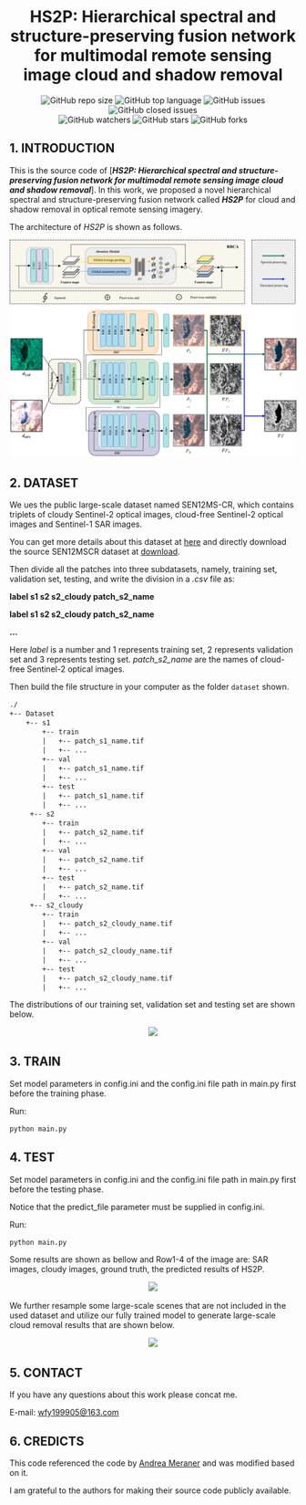 <div align="center">
<h1>HS2P: Hierarchical spectral and structure-preserving fusion network for
multimodal remote sensing image cloud and shadow removal</h1>
</div>

<div align="center">
<img alt="GitHub repo size" src="https://img.shields.io/github/repo-size/weifanyi515/HS2P?color=green"> <img alt="GitHub top language" src="https://img.shields.io/github/languages/top/weifanyi515/HS2P">  <img alt="GitHub issues" src="https://img.shields.io/github/issues/weifanyi515/HS2P"> <img alt="GitHub closed issues" src="https://img.shields.io/github/issues-closed/weifanyi515/HS2P?color=red">
</div>
<div align="center">
<img alt="GitHub watchers" src="https://img.shields.io/github/watchers/weifanyi515/HS2P?style=social"> <img alt="GitHub stars" src="https://img.shields.io/github/stars/weifanyi515/HS2P?style=social"> <img alt="GitHub forks" src="https://img.shields.io/github/forks/weifanyi515/HS2P?style=social">
</div>


## 1. INTRODUCTION

This is the source code of [***HS2P: Hierarchical spectral and structure-preserving fusion network for multimodal remote sensing image cloud and shadow removal***]. In this work, we proposed a novel hierarchical spectral and structure-preserving fusion network called ***HS2P*** for cloud and shadow removal in optical remote sensing imagery.

The architecture of *HS2P* is shown as follows.

<div align="center"><img src="./read_images/hs2parchi.png"></div>


## 2. DATASET

We ues the public large-scale dataset named SEN12MS-CR, which contains triplets of cloudy Sentinel-2 optical images, cloud-free Sentinel-2 optical images and Sentinel-1 SAR images.

You can get more details about this dataset at [here](https://mediatum.ub.tum.de/1554803) and directly download the source SEN12MSCR dataset at [download](https://mediatum.ub.tum.de/1554803).

Then divide all the patches into three subdatasets, namely, training set, validation set, testing, and write the division in a *.csv* file as:

**label s1 s2 s2_cloudy patch_s2_name**

**label s1 s2 s2_cloudy patch_s2_name**

**...**

Here *label* is a number and 1 represents training set, 2 represents validation set and 3 represents testing set. *patch_s2_name* are the names of cloud-free Sentinel-2 optical images.

Then build the file structure in your computer as the folder `dataset` shown. 

```
./
+-- Dataset
    +--	s1
        +-- train
        |   +-- patch_s1_name.tif
        |   +-- ...
        +-- val
        |   +-- patch_s1_name.tif
        |   +-- ...
        +-- test
        |   +-- patch_s1_name.tif
        |   +-- ...
     +-- s2
        +-- train
        |   +-- patch_s2_name.tif
        |   +-- ...
        +-- val
        |   +-- patch_s2_name.tif
        |   +-- ...
        +-- test
        |   +-- patch_s2_name.tif
        |   +-- ...
     +-- s2_cloudy
        +-- train
        |   +-- patch_s2_cloudy_name.tif
        |   +-- ...
        +-- val
        |   +-- patch_s2_cloudy_name.tif
        |   +-- ...
        +-- test
        |   +-- patch_s2_cloudy_name.tif
        |   +-- ...
```

The distributions of our training set, validation set and testing set are shown below.

<div align="center"><img src="./read_images/data.png"></div>


## 3. TRAIN
Set model parameters in config.ini and the config.ini file path in main.py first before the training phase.

Run:

```bash
python main.py
```


## 4. TEST
Set model parameters in config.ini and the config.ini file path in main.py first before the testing phase.

Notice that the predict_file parameter must be supplied in config.ini.

Run:

```bash
python main.py
```

Some results are shown as bellow and Row1-4 of the image are: SAR images, cloudy images, ground truth, the predicted results of HS2P.

<div align="center"><img src="./read_images/results.png"></div>

We further resample some large-scale scenes that are not included in the used dataset and utilize our fully trained model to generate large-scale cloud
removal results that are shown below.

<div align="center"><img src="./read_images/largescale.png"></div>


## 5. CONTACT

If you have any questions about this work please concat me.

E-mail: wfy199905@163.com


## 6. CREDICTS
This code referenced the code by [Andrea Meraner](https://github.com/ameraner/dsen2-cr) and was modified based on it.

I am grateful to the authors for making their source code publicly available.



